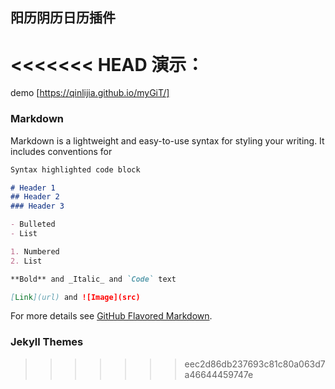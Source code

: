 ## 阳历阴历日历插件

<<<<<<< HEAD
演示：
=======
demo [https://qinlijia.github.io/myGiT/]

### Markdown
Markdown is a lightweight and easy-to-use syntax for styling your writing. It includes conventions for

```markdown
Syntax highlighted code block

# Header 1
## Header 2
### Header 3

- Bulleted
- List

1. Numbered
2. List

**Bold** and _Italic_ and `Code` text

[Link](url) and ![Image](src)
```

For more details see [GitHub Flavored Markdown](https://guides.github.com/features/mastering-markdown/).

### Jekyll Themes

>>>>>>> eec2d86db237693c81c80a063d7a46644459747e
